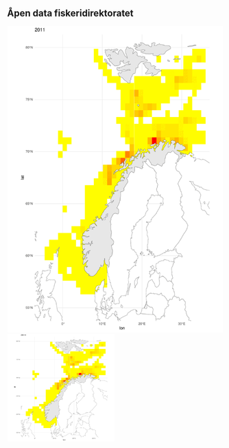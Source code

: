 ## Åpen data fiskeridirektoratet

![torsk map](torsk_map.gif)
<img src="torsk_map.gif" width="250" height="250"/>
